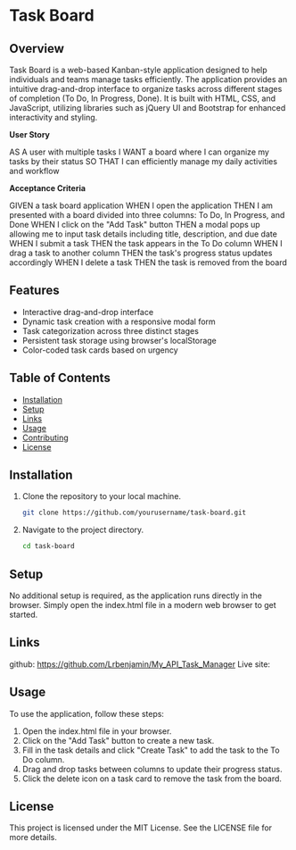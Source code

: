 # Task Board

## Overview

Task Board is a web-based Kanban-style application designed to help individuals and teams manage tasks efficiently. The application provides an intuitive drag-and-drop interface to organize tasks across different stages of completion (To Do, In Progress, Done). It is built with HTML, CSS, and JavaScript, utilizing libraries such as jQuery UI and Bootstrap for enhanced interactivity and styling.

**User Story**

AS A user with multiple tasks
I WANT a board where I can organize my tasks by their status
SO THAT I can efficiently manage my daily activities and workflow

**Acceptance Criteria**

GIVEN a task board application
WHEN I open the application
THEN I am presented with a board divided into three columns: To Do, In Progress, and Done
WHEN I click on the "Add Task" button
THEN a modal pops up allowing me to input task details including title, description, and due date
WHEN I submit a task
THEN the task appears in the To Do column
WHEN I drag a task to another column
THEN the task's progress status updates accordingly
WHEN I delete a task
THEN the task is removed from the board

## Features

- Interactive drag-and-drop interface
- Dynamic task creation with a responsive modal form
- Task categorization across three distinct stages
- Persistent task storage using browser's localStorage
- Color-coded task cards based on urgency

## Table of Contents

- [Installation](#installation)
- [Setup](#setup)
- [Links](#links)
- [Usage](#usage)
- [Contributing](#contributing)
- [License](#license)

## Installation

1. Clone the repository to your local machine.
   ```bash
   git clone https://github.com/yourusername/task-board.git
2. Navigate to the project directory.
   ```bash
   cd task-board

## Setup
No additional setup is required, as the application runs directly in the browser. Simply open the index.html file in a modern web browser to get started.

## Links 
github: https://github.com/Lrbenjamin/My_API_Task_Manager
Live site: 

## Usage
To use the application, follow these steps:

1. Open the index.html file in your browser.
2. Click on the "Add Task" button to create a new task.
3. Fill in the task details and click "Create Task" to add the task to the To Do column.
4. Drag and drop tasks between columns to update their progress status.
5. Click the delete icon on a task card to remove the task from the board.

## License
This project is licensed under the MIT License. See the LICENSE file for more details.
